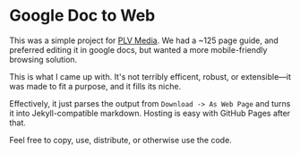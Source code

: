 # Google Doc to Web

This was a simple project for [PLV Media](plv.media). We had a ~125 page guide, and preferred editing it in google docs, but wanted a more mobile-friendly browsing solution.

This is what I came up with. It's not terribly efficent, robust, or extensible—it was made to fit a purpose, and it fills its niche.

Effectively, it just parses the output from `Download -> As Web Page` and turns it into Jekyll-compatible markdown. Hosting is easy with GitHub Pages after that.

Feel free to copy, use, distribute, or otherwise use the code.
